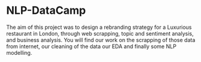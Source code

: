 # NLP-DataCamp
The aim of this project was to design a rebranding strategy for a Luxurious restaurant in London, through web scrapping, topic and sentiment analysis, and business analysis. You will find our work on the scrapping of those data from internet, our cleaning of the data our EDA and finally some NLP modelling.

